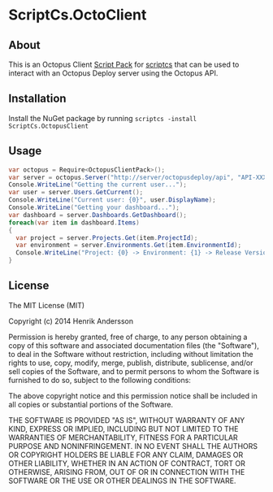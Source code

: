 ScriptCs.OctoClient
===================

## About
This is an Octopus Client [Script Pack](https://github.com/scriptcs/scriptcs/wiki) for [scriptcs](https://github.com/scriptcs/scriptcs) that can be used to interact with an Octopus Deploy server using the Octopus API.

## Installation
Install the NuGet package by running `scriptcs -install ScriptCs.OctopusClient`

## Usage

``` csharp
var octopus = Require<OctopusClientPack>();
var server = octopus.Server("http://server/octopusdeploy/api", "API-XXXXXXXXXXXXXXXXXXXXXXXXXXX");
Console.WriteLine("Getting the current user...");
var user = server.Users.GetCurrent();
Console.WriteLine("Current user: {0}", user.DisplayName);
Console.WriteLine("Getting your dashboard...");
var dashboard = server.Dashboards.GetDashboard();
foreach(var item in dashboard.Items)
{
  var project = server.Projects.Get(item.ProjectId);
  var environment = server.Environments.Get(item.EnvironmentId);
  Console.WriteLine("Project: {0} -> Environment: {1} -> Release Version: {2}", project.Name, environment.Name, item.ReleaseVersion);
}
```

## License

The MIT License (MIT)

Copyright (c) 2014 Henrik Andersson

Permission is hereby granted, free of charge, to any person obtaining a copy
of this software and associated documentation files (the "Software"), to deal
in the Software without restriction, including without limitation the rights
to use, copy, modify, merge, publish, distribute, sublicense, and/or sell
copies of the Software, and to permit persons to whom the Software is
furnished to do so, subject to the following conditions:

The above copyright notice and this permission notice shall be included in all
copies or substantial portions of the Software.

THE SOFTWARE IS PROVIDED "AS IS", WITHOUT WARRANTY OF ANY KIND, EXPRESS OR
IMPLIED, INCLUDING BUT NOT LIMITED TO THE WARRANTIES OF MERCHANTABILITY,
FITNESS FOR A PARTICULAR PURPOSE AND NONINFRINGEMENT. IN NO EVENT SHALL THE
AUTHORS OR COPYRIGHT HOLDERS BE LIABLE FOR ANY CLAIM, DAMAGES OR OTHER
LIABILITY, WHETHER IN AN ACTION OF CONTRACT, TORT OR OTHERWISE, ARISING FROM,
OUT OF OR IN CONNECTION WITH THE SOFTWARE OR THE USE OR OTHER DEALINGS IN THE
SOFTWARE.
